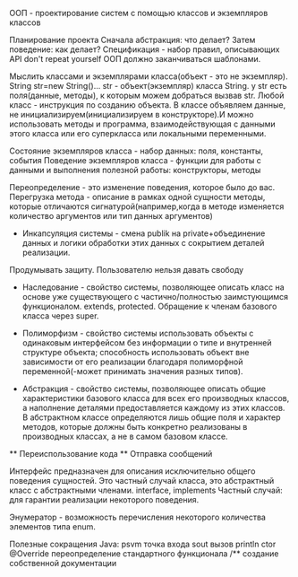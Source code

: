 ООП - проектирование систем с помощью классов и экземпляров классов

Планирование проекта
Сначала абстракция: что делает?
Затем поведение: как делает?
Спецификация - набор правил, описывающих API
don't repeat yourself
ООП должно заканчиваться шаблонами. 

Мыслить классами и экземплярами класса(объект - это не экземпляр). String str=new String()... str - объект(экземпляр) класса String. у str есть поля(данные, методы), к которым можем добраться вызвав str. 
Любой класс - инструкция по созданию объекта. В классе объявляем данные, не инициализируем(инициализируем в конструкторе).И можно использовать методы и программа, взаимодействующая с данными этого  класса или его суперкласса или локальными переменными.

Состояние экземпляров класса - набор данных: поля, константы, события
Поведение экземпляров класса - функции для работы с данными и выполнения полезной работы: конструкторы, методы

Переопределение - это изменение поведения, которое было до вас.
Перегрузка метода - описание в рамках одной сущности методы, которые отличаются сигнатурой(например,когда в методе изменяется количество аргументов или тип данных аргументов)

* Инкапсуляция системы - смена publik на private+объединение данных и логики обработки этих данных с сокрытием деталей реализации.

Продумывать защиту. Пользователю нельзя давать свободу

* Наследование - свойство системы, позволяющее описать класс на основе уже существующего с частично/полностью заимстующимся функционалом. extends, protected. Обращение к членам базового класса через super.

* Полиморфизм - свойство системы использовать объекты с одинаковым интерфейсом без информации о типе и внутренней структуре объекта; способность использовать объект вне зависимости от его реализации благодаря полиморфной переменной(-может принимать значения разных типов).

* Абстракция - свойство системы, позволяющее описать общие характеристики базового класса для всех его производных классов, а наполнение деталями предоставляется каждому из этих классов. В абстрактном классе определяются лишь общие поля и характер методов, которые должны быть конкретно реализованы в производных классах, а не в самом базовом классе.

** Переиспользование кода
** Отправка сообщений 

Интерфейс предназначен для описания исключительно общего поведения сущностей. Это частный случай класса, это абстрактный класс с абстрактными членами. interface, implements
Частный случай: для гарантии реализации некоторого поведения. 

Энумератор - возможность перечисления некоторого количества элементов типа enum.






Полезные сокращения Java:
psvm точка входа
sout вызов println
ctor
@Override переопределение стандартного функционала
/** создание собственной документации